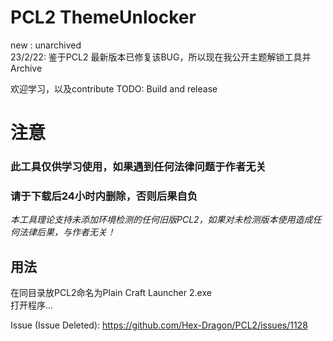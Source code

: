 # PCL2 ThemeUnlocker
new : unarchived  
23/2/22: 鉴于PCL2
最新版本已修复该BUG，所以现在我公开主题解锁工具并 Archive  

欢迎学习，以及contribute
TODO: Build and release
# 注意
### 此工具仅供学习使用，如果遇到任何法律问题于作者无关
### 请于下载后24小时内删除，否则后果自负
*本工具理论支持未添加环境检测的任何旧版PCL2，如果对未检测版本使用造成任何法律后果，与作者无关！*

## 用法
在同目录放PCL2命名为Plain Craft Launcher 2.exe  
打开程序...  
  
  
  Issue (Issue Deleted): https://github.com/Hex-Dragon/PCL2/issues/1128
